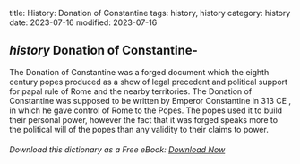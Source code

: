 title: History: Donation of Constantine
tags: history, history
category: history
date: 2023-07-16
modified: 2023-07-16

## _history_  Donation of Constantine-
The Donation of Constantine was a
forged document which the eighth century popes produced as a show of
legal precedent and political support for papal rule of Rome and the
nearby territories.  The Donation of Constantine was supposed to be
written by Emperor Constantine in    313 CE
, in which he gave
control of Rome to the Popes.  The popes used it to build their
personal power, however the fact that it was forged speaks more to the
political will of the popes than any validity to their claims to power.


###### Download *this* dictionary as a Free eBook: [Download Now]({static}static/SerfHistoryDictionary.pdf)

